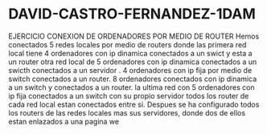 # DAVID-CASTRO-FERNANDEZ-1DAM
EJERCICIO CONEXION DE ORDENADORES POR MEDIO DE ROUTER
Hemos conectados 5 redes locales por medio de routers donde las primera red local tiene 4 ordenadores con ip dinamica conectados a un swict y esta a un router
otra red local de 5 ordenadores con ip dinamica conectados a un swicth conectados a un servidor .
4 ordenadores con ip fija por medio de switch conectados a un router.
8 ordenadores conectados con ip dinamica a un switch y conectados a un router.
la ultima red con 5 ordenadores con ip fija conectados a un switch con su propio servidor
todos los router de cada red local estan conectados entre si.
Despues se ha configurado todos los routers de las redes locales mas sus servidores, donde dos de ellos estan enlazados a una pagina we
